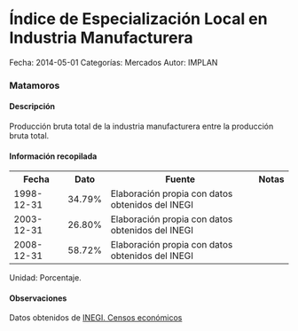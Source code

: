 Índice de Especialización Local en Industria Manufacturera
=====

Fecha: 2014-05-01
Categorías: Mercados
Autor: IMPLAN

### Matamoros

#### Descripción

Producción bruta total de la industria manufacturera entre la producción bruta total.

#### Información recopilada

<table class="table table-hover table-bordered">
  <tr><th>Fecha</th><th>Dato</th><th>Fuente</th><th>Notas</th></tr>
  <tr><td>1998-12-31</td><td>34.79%</td><td>Elaboración propia con datos obtenidos del INEGI</td><td></td></tr>
  <tr><td>2003-12-31</td><td>26.80%</td><td>Elaboración propia con datos obtenidos del INEGI</td><td></td></tr>
  <tr><td>2008-12-31</td><td>58.72%</td><td>Elaboración propia con datos obtenidos del INEGI</td><td></td></tr>
</table>

Unidad: Porcentaje.

#### Observaciones

Datos obtenidos de [INEGI. Censos económicos](http://www3.inegi.org.mx/sistemas/saic/)
